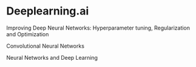 # Deeplearning.ai
Improving Deep Neural Networks: Hyperparameter tuning, Regularization and Optimization

Convolutional Neural Networks

Neural Networks and Deep Learning

